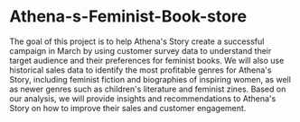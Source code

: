 # Athena-s-Feminist-Book-store

The goal of this project is to help Athena's Story create a successful campaign in March by using customer survey data to understand their target audience and their preferences for feminist books. We will also use historical sales data to identify the most profitable genres for Athena's Story, including feminist fiction and biographies of inspiring women, as well as newer genres such as children's literature and feminist zines. Based on our analysis, we will provide insights and recommendations to Athena's Story on how to improve their sales and customer engagement.


